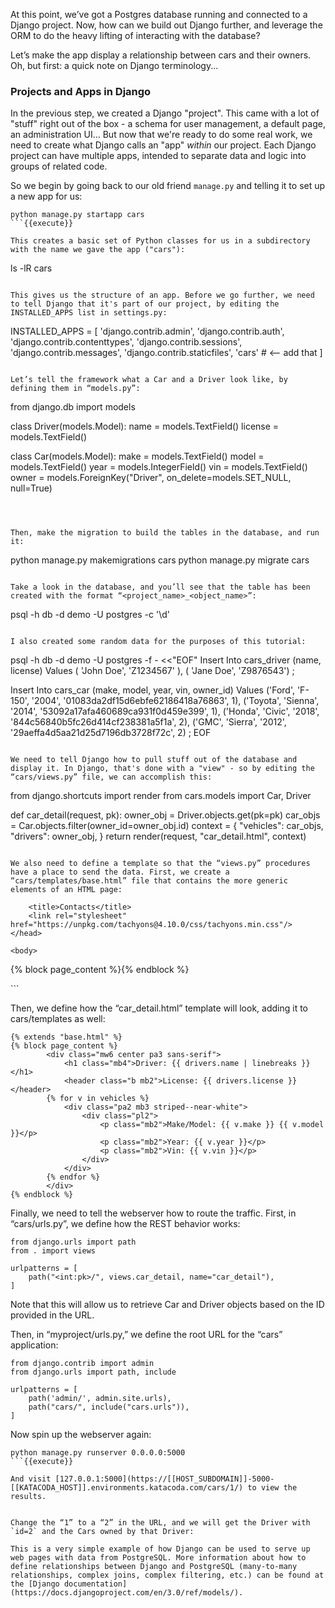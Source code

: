 At this point, we’ve got a Postgres database running and connected to a Django project. Now, how can we build out Django further, and leverage the ORM to do the heavy lifting of interacting with the database?

Let’s make the app display a relationship between cars and their owners. Oh, but first: a quick note on Django terminology... 

### Projects and Apps in Django

In the previous step, we created a Django "project". This came with a lot of "stuff" right out of the box - a schema for user management, a default page, an administration UI... But now that we're ready to do some real work, we need to create what Django calls an "app" *within* our project. Each Django project can have multiple apps, intended to separate data and logic into groups of related code. 

So we begin by going back to our old friend `manage.py` and telling it to set up a new app for us:

```
python manage.py startapp cars
```{{execute}}

This creates a basic set of Python classes for us in a subdirectory with the name we gave the app ("cars"):

```
ls -lR cars
```{{execute}}

This gives us the structure of an app. Before we go further, we need to tell Django that it's part of our project, by editing the INSTALLED_APPS list in settings.py:

```
INSTALLED_APPS = [
    'django.contrib.admin',
    'django.contrib.auth',
    'django.contrib.contenttypes',
    'django.contrib.sessions',
    'django.contrib.messages',
    'django.contrib.staticfiles',
    'cars' # <-- add that
]
```{{execute}}

Let’s tell the framework what a Car and a Driver look like, by defining them in “models.py”:

```
from django.db import models

class Driver(models.Model):
    name = models.TextField()
    license = models.TextField()
    
class Car(models.Model):
    make = models.TextField()
    model = models.TextField()
    year = models.IntegerField()
    vin = models.TextField()
    owner = models.ForeignKey("Driver", on_delete=models.SET_NULL, null=True)
```{{execute}}



Then, make the migration to build the tables in the database, and run it:

```
python manage.py makemigrations cars
python manage.py migrate cars
```{{execute}}

Take a look in the database, and you’ll see that the table has been created with the format “<project_name>_<object_name>”:

```
psql -h db -d demo -U postgres -c '\d'
```{{execute}}

I also created some random data for the purposes of this tutorial:

```
psql -h db -d demo -U postgres -f - <<"EOF"
Insert Into cars_driver (name, license) Values
   ( 'John Doe', 'Z1234567' ),
   ( 'Jane Doe', 'Z9876543')
;

Insert Into cars_car (make, model, year, vin, owner_id) Values 
   ('Ford', 'F-150', '2004', '01083da2df15d6ebfe62186418a76863', 1), 
   ('Toyota', 'Sienna', '2014', '53092a17afa460689ca931f0d459e399', 1), 
   ('Honda', 'Civic', '2018', '844c56840b5fc26d414cf238381a5f1a', 2), 
   ('GMC', 'Sierra', '2012', '29aeffa4d5aa21d25d7196db3728f72c', 2) 
; 
EOF
```{{execute}}

We need to tell Django how to pull stuff out of the database and display it. In Django, that's done with a "view" - so by editing the “cars/views.py” file, we can accomplish this:

```
from django.shortcuts import render
from cars.models import Car, Driver

def car_detail(request, pk):
    owner_obj = Driver.objects.get(pk=pk)
    car_objs = Car.objects.filter(owner_id=owner_obj.id)
    context = {
        "vehicles": car_objs,
        "drivers": owner_obj,
    }
    return render(request, "car_detail.html", context)
```

We also need to define a template so that the “views.py” procedures have a place to send the data. First, we create a “cars/templates/base.html” file that contains the more generic elements of an HTML page:

```
<html>
    <head>
        <meta charset="utf-8">
        <meta name="viewport" content="width=device-width, initial-scale=1">

        <title>Contacts</title>
        <link rel="stylesheet" href="https://unpkg.com/tachyons@4.10.0/css/tachyons.min.css"/>
    </head>
    
    <body>
{% block page_content %}{% endblock %}
    </body>
</html>
```

Then, we define how the “car_detail.html” template will look, adding it to cars/templates as well:

```
{% extends "base.html" %}
{% block page_content %}
        <div class="mw6 center pa3 sans-serif">
            <h1 class="mb4">Driver: {{ drivers.name | linebreaks }}</h1>
            <header class="b mb2">License: {{ drivers.license }}</header>
        {% for v in vehicles %}
            <div class="pa2 mb3 striped--near-white">
                <div class="pl2">
                    <p class="mb2">Make/Model: {{ v.make }} {{ v.model }}</p>
                    <p class="mb2">Year: {{ v.year }}</p>
                    <p class="mb2">Vin: {{ v.vin }}</p>
                </div>
            </div>
        {% endfor %}
        </div>
{% endblock %}
```

Finally, we need to tell the webserver how to route the traffic. First, in “cars/urls.py”, we define how the REST behavior works:

```
from django.urls import path
from . import views

urlpatterns = [
    path("<int:pk>/", views.car_detail, name="car_detail"),
]
```

Note that this will allow us to retrieve Car and Driver objects based on the ID provided in the URL.

Then, in “myproject/urls.py,” we define the root URL for the “cars” application:

```
from django.contrib import admin
from django.urls import path, include

urlpatterns = [
    path('admin/', admin.site.urls),
    path("cars/", include("cars.urls")),
]
```

Now spin up the webserver again:

```
python manage.py runserver 0.0.0.0:5000
```{{execute}}

And visit [127.0.0.1:5000](https://[[HOST_SUBDOMAIN]]-5000-[[KATACODA_HOST]].environments.katacoda.com/cars/1/) to view the results.


Change the “1” to a “2” in the URL, and we will get the Driver with `id=2` and the Cars owned by that Driver:

This is a very simple example of how Django can be used to serve up web pages with data from PostgreSQL. More information about how to define relationships between Django and PostgreSQL (many-to-many relationships, complex joins, complex filtering, etc.) can be found at the [Django documentation](https://docs.djangoproject.com/en/3.0/ref/models/).
